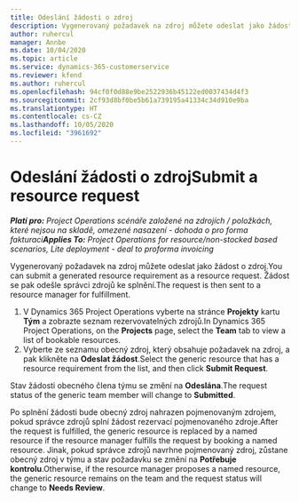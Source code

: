```yaml
---
title: Odeslání žádosti o zdroj
description: Vygenerovaný požadavek na zdroj můžete odeslat jako žádost o zdroj. Žádost se pak odešle správci zdrojů ke splnění.
author: ruhercul
manager: Annbe
ms.date: 10/04/2020
ms.topic: article
ms.service: dynamics-365-customerservice
ms.reviewer: kfend
ms.author: ruhercul
ms.openlocfilehash: 94cf0f0d88e9be2522936b45122ed0037434d4f3
ms.sourcegitcommit: 2cf93d8bf0be5b61a739195a41334c34d910e9ba
ms.translationtype: HT
ms.contentlocale: cs-CZ
ms.lasthandoff: 10/05/2020
ms.locfileid: "3961692"
---
```

# <a name="submit-a-resource-request"></a><span data-ttu-id="dd789-104">Odeslání žádosti o zdroj</span><span class="sxs-lookup"><span data-stu-id="dd789-104">Submit a resource request</span></span>

<span data-ttu-id="dd789-105">_**Platí pro:** Project Operations scénáře založené na zdrojích / položkách, které nejsou na skladě, omezené nasazení - dohoda o pro forma fakturaci_</span><span class="sxs-lookup"><span data-stu-id="dd789-105">_**Applies To:** Project Operations for resource/non-stocked based scenarios, Lite deployment - deal to proforma invoicing_</span></span>

<span data-ttu-id="dd789-106">Vygenerovaný požadavek na zdroj můžete odeslat jako žádost o zdroj.</span><span class="sxs-lookup"><span data-stu-id="dd789-106">You can submit a generated resource requirement as a resource request.</span></span> <span data-ttu-id="dd789-107">Žádost se pak odešle správci zdrojů ke splnění.</span><span class="sxs-lookup"><span data-stu-id="dd789-107">The request is then sent to a resource manager for fulfillment.</span></span>

1. <span data-ttu-id="dd789-108">V Dynamics 365 Project Operations vyberte na stránce **Projekty** kartu **Tým** a zobrazte seznam rezervovatelných zdrojů.</span><span class="sxs-lookup"><span data-stu-id="dd789-108">In Dynamics 365 Project Operations, on the **Projects** page, select the **Team** tab to view a list of bookable resources.</span></span> 
2. <span data-ttu-id="dd789-109">Vyberte ze seznamu obecný zdroj, který obsahuje požadavek na zdroj, a pak klikněte na **Odeslat žádost**.</span><span class="sxs-lookup"><span data-stu-id="dd789-109">Select the generic resource that has a resource requirement from the list, and then click **Submit Request**.</span></span>

<span data-ttu-id="dd789-110">Stav žádosti obecného člena týmu se změní na **Odeslána**.</span><span class="sxs-lookup"><span data-stu-id="dd789-110">The request status of the generic team member will change to **Submitted**.</span></span>

<span data-ttu-id="dd789-111">Po splnění žádosti bude obecný zdroj nahrazen pojmenovaným zdrojem, pokud správce zdrojů splní žádost rezervací pojmenovaného zdroje.</span><span class="sxs-lookup"><span data-stu-id="dd789-111">After the request is fulfilled, the generic resource is replaced by a named resource if the resource manager fulfills the request by booking a named resource.</span></span> <span data-ttu-id="dd789-112">Jinak, pokud správce zdrojů navrhne pojmenovaný zdroj, zůstane obecný zdroj v týmu a stav požadavku se změní na **Potřebuje kontrolu**.</span><span class="sxs-lookup"><span data-stu-id="dd789-112">Otherwise, if the resource manager proposes a named resource, the generic resource remains on the team and the request status will change to **Needs Review**.</span></span>
